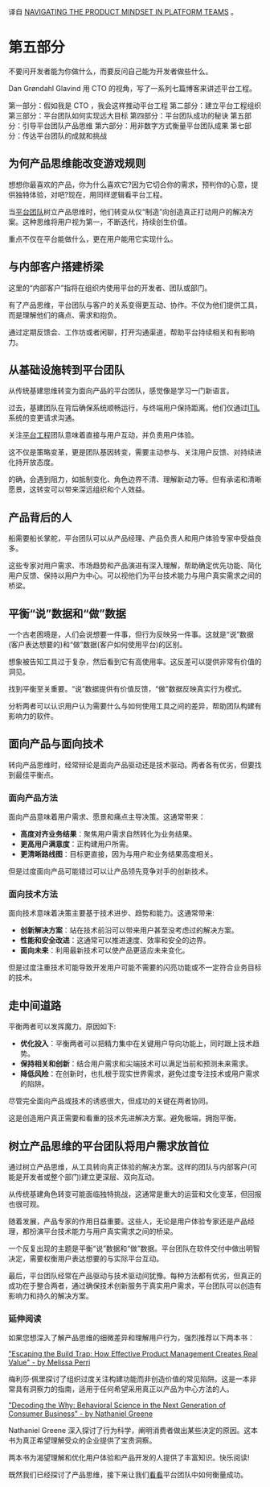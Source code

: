 <!-- 
# 引导平台团队树立产品思维
https://www.eficode.com/hs-fs/hubfs/NAVIGATING%20THE%20PRODUCT%20MINDSET%20FOR%20PLATFORM%20TEAMS%20%282%29.png?width=640&name=NAVIGATING%20THE%20PRODUCT%20MINDSET%20FOR%20PLATFORM%20TEAMS%20%282%29.png

 -->

译自 [NAVIGATING THE PRODUCT MINDSET IN PLATFORM TEAMS](https://www.eficode.com/blog/navigating-the-product-mindset-in-platform-teams) 。

# 第五部分

不要问开发者能为你做什么，而要反问自己能为开发者做些什么。

Dan Grøndahl Glavind 用 CTO 的视角，写了一系列七篇博客来讲述平台工程。

第一部分：假如我是 CTO ，我会这样推动平台工程
第二部分：建立平台工程组织
第三部分：平台团队如何实现远大目标
第四部分：平台团队成功的秘诀
第五部分：引导平台团队产品思维
第六部分：用非数字方式衡量平台团队成果
第七部分：传达平台团队的成就和挑战

## 为何产品思维能改变游戏规则

想想你最喜欢的产品，你为什么喜欢它?因为它切合你的需求，预判你的心意，提供独特体验，对吧?现在，用同样逻辑看平台工程。

当[平台团队](https://www.eficode.com/devops-podcast/platform-teams)树立产品思维时，他们转变从仅“制造”向创造真正打动用户的解决方案。这种思维将用户视为第一，不断迭代，持续创生价值。

重点不仅在平台能做什么，更在用户能用它实现什么。

## 与内部客户搭建桥梁

这里的“内部客户”指将在组织内使用平台的开发者、团队或部门。

有了产品思维，平台团队与客户的关系变得更互动、协作。不仅为他们提供工具，而是理解他们的痛点、需求和抱负。

通过定期反馈会、工作坊或者闲聊，打开沟通渠道，帮助平台持续相关和有影响力。

## 从基础设施转到平台团队

从传统基建思维转变为面向产品的平台团队，感觉像是学习一门新语言。

过去，基建团队在背后确保系统顺畅运行，与终端用户保持距离。他们仅通过[ITIL](https://www.servicenow.com/uk/products/itsm/what-is-itil.html)系统的变更请求沟通。

关注[平台工程](https://www.eficode.com/platform-engineering)团队意味着直接与用户互动，并负责用户体验。

这不仅是策略变革，更是团队基因转变，需要主动参与、关注用户反馈、对持续进化持开放态度。

的确，会遇到阻力，如抵制变化、角色边界不清、理解新动力等。但有承诺和清晰愿景，这转变可以带来深远组织和个人效益。

## 产品背后的人

船需要船长掌舵，平台团队可以从产品经理、产品负责人和用户体验专家中受益良多。

这些专家对用户需求、市场趋势和产品演进有深入理解，帮助确定优先功能、简化用户反馈、保持以用户为中心。可以视他们为平台技术能力与用户真实需求之间的桥梁。

## 平衡“说”数据和“做”数据

一个古老困境是，人们会说想要一件事，但行为反映另一件事。这就是“说”数据(客户表达想要的)和“做”数据(客户如何使用平台)的区别。

想象被告知工具过于复杂，然后看到它有高使用率。这反差可以提供非常有价值的洞见。

找到平衡至关重要。“说”数据提供有价值反馈，“做”数据反映真实行为模式。

分析两者可以认识用户认为需要什么与如何使用工具之间的差异，帮助团队构建有影响力的软件。

## 面向产品与面向技术

转向产品思维时，经常辩论是面向产品驱动还是技术驱动。两者各有优劣，但要找到最佳平衡点。

### 面向产品方法

面向产品意味着用户需求、愿景和痛点主导决策。这通常带来：

- **高度对齐业务结果**：聚焦用户需求自然转化为业务结果。
- **更高用户满意度**：正构建用户所需。
- **更清晰路线图**：目标更直接，因为与用户和业务结果高度相关。

但是过度面向产品可能错过可以让产品领先竞争对手的创新技术。

### 面向技术方法

面向技术意味着决策主要基于技术进步、趋势和能力。这通常带来:

- **创新解决方案**：站在技术前沿可以带来用户甚至没考虑过的解决方案。
- **性能和安全改进**：这通常可以推进速度、效率和安全的边界。
- **面向未来**：利用最新技术可以使产品更适应未来变化。

但是过度注重技术可能导致开发用户可能不需要的闪亮功能或不一定符合业务目标的技术。

## 走中间道路

平衡两者可以发挥魔力。原因如下:

- **优化投入**：平衡两者可以把精力集中在关键用户导向功能上，同时跟上技术趋势。
- **保持相关和创新**：结合用户需求和尖端技术可以满足当前和预测未来需求。
- **降低风险**：在创新时，也扎根于现实世界需求，避免过度专注技术或用户需求的陷阱。

尽管完全面向产品或技术的诱惑很大，但成功的关键在两者协同。

这是创造用户真正需要和看重的技术先进解决方案。避免极端，拥抱平衡。

## 树立产品思维的平台团队将用户需求放首位

通过树立产品思维，从工具转向真正体验的解决方案。这样的团队与内部客户(可能是开发者或整个部门)建立更深层、双向互动。

从传统基建角色转变可能面临独特挑战，这通常是重大的运营和文化变革，但回报也很可观。

随着发展，产品专家的作用日益重要。这些人，无论是用户体验专家还是产品经理，都扮演平台技术能力与用户真实需求之间的桥梁。

一个反复出现的主题是平衡“说”数据和“做”数据。平台团队在软件交付中做出明智决定，需要权衡用户表达想要的与实际平台互动。

最后，平台团队经常在产品驱动与技术驱动间犹豫。每种方法都有优劣，但真正的成功在于整合两者，通过确保技术创新服务于真实用户需求，平台团队可以创造有影响力和持久的解决方案。

### 延伸阅读

如果您想深入了解产品思维的细微差异和理解用户行为，强烈推荐以下两本书：

["Escaping the Build Trap: How Effective Product Management Creates Real Value" - by Melissa Perri](https://www.amazon.co.uk/Escaping-Build-Trap-Melissa-Perri/dp/149197379X)

梅利莎·佩里探讨了组织过度关注构建功能而非创造价值的常见陷阱。这是一本非常具有洞察力的指南，适用于任何希望采用真正以产品为中心方法的人。

["Decoding the Why: Behavioral Science in the Next Generation of Consumer Business" - by Nathaniel Greene](https://www.amazon.com/Decoding-Why-Behavioral-Science-Generation/dp/1641375507)

Nathaniel Greene 深入探讨了行为科学，阐明消费者做出某些决定的原因。这本书为真正希望理解受众的企业提供了宝贵洞察。

两本书为渴望理解和优化用户体验和产品开发的人提供了丰富知识。快乐阅读!

既然我们已经探讨了产品思维，接下来让我们[看看](https://www.eficode.com/blog/measuring-success-beyond-numbers-in-platform-teams)平台团队中如何衡量成功。